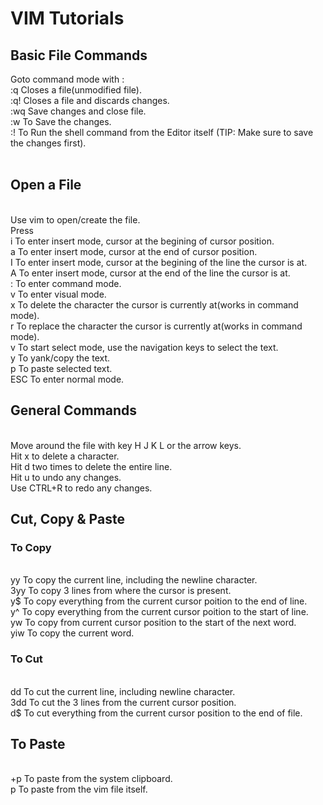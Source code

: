 # VIM Tutorials

## Basic File Commands

Goto command mode with :<br/>
:q	Closes a file(unmodified file).<br/>
:q!	Closes a file and discards changes.<br/>
:wq	Save changes and close file.<br/>
:w	To Save the changes.<br/>
:!<cmd>	To Run the shell command from the Editor itself (TIP: Make sure to save the changes first).<br/>
<br/>

## Open a File
<br/>
Use vim <filename.extension> to open/create the file.<br/>
Press<br/>
i	To enter insert mode, cursor at the begining of cursor position.<br/>
a	To enter insert mode, cursor at the end of cursor position.<br/>
I	To enter insert mode, cursor at the begining of the line the cursor is at.<br/>
A	To enter insert mode, cursor at the end of the line the cursor is at.<br/>
:	To enter command mode.<br/>
v	To enter visual mode.<br/>
x   To delete the character the cursor is currently at(works in command mode).<br/>
r   To replace the character the cursor is currently at(works in command mode).<br/>
v   To start select mode, use the navigation keys to select the text.<br/>
y   To yank/copy the text.<br/>
p   To paste selected text.<br/>
ESC	To enter normal mode.<br/>

## General Commands
<br/>
Move around the file with key H J K L or the arrow keys.<br/>
Hit x to delete a character.<br/>
Hit d two times to delete the entire line.<br/>
Hit u to undo any changes.<br/>
Use CTRL+R to redo any changes.

## Cut, Copy & Paste

### To Copy
<br/>
yy	To copy the current line, including the newline character.<br/>
3yy	To copy 3 lines from where the cursor is present.<br/>
y$	To copy everything from the current cursor poition to the end of line.<br/>
y^	To copy everything from the current cursor poition to the start of line.<br/>
yw	To copy from current cursor position to the start of the next word.<br/>
yiw	To copy the current word.<br/>

### To Cut
<br/>
dd	To cut the current line, including newline character.<br/>
3dd	To cut the 3 lines from the current cursor position.<br/>
d$	To cut everything from the current cursor position to the end of file.<br/>

## To Paste
<br/>
+p	To paste from the system clipboard.<br/>
p	To paste from the vim file itself.<br/>
